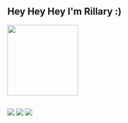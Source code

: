 ## Hey Hey Hey I'm Rillary :) 

 
  <div>
  <a href="https://github.com/RillaryDev">
  <img height="160em" src="https://github-readme-stats.vercel.app/api?username=RillaryDev&show_icons=true&theme=radical&include_all_commits=true&count_private=true"/>

</div>

  ##
  
 <a href="https://discord.com/channels/@me" target="_blank"><img src="https://img.shields.io/badge/Discord-7289DA?style=for-the-badge&logo=discord&logoColor=white" target="_blank"></a>
  <a href = "mailto:rillarydev@gmail.com"><img src="https://img.shields.io/badge/Gmail-D14836?style=for-the-badge&logo=gmail&logoColor=white" target="_blank"></a>
 <a href = "https://twitter.com/rillaryme"><img src="https://img.shields.io/badge/Twitter-1DA1F2?style=for-the-badge&logo=twitter&logoColor=white" target="_blank"></a>
  
  </div>



